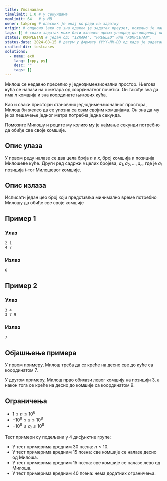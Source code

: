 ```yaml
---
title: Упознавање
timelimit: 1.0 # у секундама
memlimit: 64   # y MB
owner: takprog # власник је онај ко ради на задатку
origin: # опционо (ако се зна одакле је задатак преузет, пожељно је навести извор)
tags: [] # сваки задатак може бити означен према унапред договореној листи ознака
status: KOMPLETAN # један од: "IZRADA", "PREGLED" или "KOMPLETAN".
status-date: 2024-08-15 # датум у формату YYYY-MM-DD од када је задатак у наведеном статусу
crafted-dir: testcases
solutions:
  - name: ex0
    lang: [cpp, py]
    desc: ""
    tags: []
---
```


Милош се недавно преселио у једнодимензионални простор. Његова кућа се налази на $x$ метара од координатног почетка. Он такође зна да има $n$ комшија и зна координате њихових кућа.

Као и сваки пристојан становник једнодимензионалног простора, Милош би желео да се упозна са свим својим комшијама. Он зна да му је за пешачење једног метра потребна једна секунда.

Помозите Милошу и реците му колико му је најмање секунди потребно да обиђе све своје комшије.

## Опис улаза

У првом реду налазе се два цела броја $n$ и $x$, број комшија и позиција Милошеве куће. Други ред садржи $n$ целих бројева, $a_1, a_2, \dots, a_n$, где је $a_i$ позиција $i$-тог Милошевог комшије.

## Опис излаза

Исписати један цео број који представља минимално време потребно Милошу да обиђе све своје комшије.

## Пример 1

### Улаз

~~~
2 1
4 7
~~~

### Излаз

~~~
6
~~~

## Пример 2

### Улаз

~~~
3 4
3 7 9
~~~

### Излаз

~~~
7
~~~

## Објашњење примера

У првом примеру, Милош треба да се креће на десно све до куће са координатом $7$.

У другом примеру, Милош прво обилази левог комшију на позицији $3$, а након тога се креће на десно до комшије са координатом $9$.

## Ограничења


- $1\le n \le 10^6$
- $-10^8 \le x \le 10^8$
- $-10^8 \le a_i \le 10^8$


Тест примери су подељени у 4 дисјунктне групе:
- У тест примерима вредним 30 поена: $n \le 10$.
- У тест примерима вредним 15 поена: све комшије се налазе десно од Милоша.
- У тест примерима вредним 15 поена: све комшије се налазе лево од Милоша.
- У тест примерима вредним 40 поена: нема додатних ограничења.
